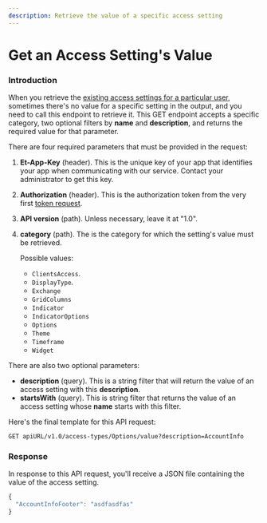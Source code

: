 ```yaml
---
description: Retrieve the value of a specific access setting
---
```


# Get an Access Setting's Value

### Introduction

When you retrieve the [existing access settings for a particular user](get-access-settings-by-category.md), sometimes there's no value for a specific setting in the output, and you need to call this endpoint to retrieve it. This GET endpoint accepts a specific category, two optional filters by **name** and **description**, and returns the required value for that parameter.

There are four required parameters that must be provided in the request:

1. **Et-App-Key** \(header\). This is the unique key of your app that identifies your app when communicating with our service. Contact your administrator to get this key.
2. **Authorization** \(header\). This is the authorization token from the very first [token request](../authentication/requesting-tokens/).
3. **API version** \(path\). Unless necessary, leave it at "1.0".
4. **category** \(path\). The is the category for which the setting's value must be retrieved. 

   Possible values:

   * `ClientsAccess`. 
   * `DisplayType`. 
   * `Exchange`
   * `GridColumns`
   * `Indicator`
   * `IndicatorOptions`
   * `Options`
   * `Theme`
   * `Timeframe`
   * `Widget`

There are also two optional parameters:

* **description** \(query\). This is a string filter that will return the value of an access setting with this **description**.
* **startsWith** \(query\). This is string filter that returns the value of an access setting whose **name** starts with this filter.

Here's the final template for this API request:

```text
GET apiURL/v1.0/access-types/Options/value?description=AccountInfo
```

### Response

In response to this API request, you'll receive a JSON file containing the value of the access setting.

```javascript
{
  "AccountInfoFooter": "asdfasdfas"
}
```

